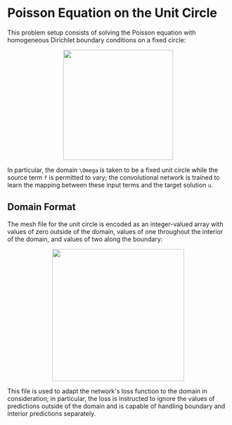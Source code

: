 # Poisson Equation on the Unit Circle
This problem setup consists of solving the Poisson equation with homogeneous Dirichlet boundary conditions on a fixed circle:

<p align="center">
  <img width="250" src="../figures/Poisson_Eq.png" style="margin: auto;">
</p>

In particular, the domain `\Omega` is taken to be a fixed unit circle while the source term `f` is permitted to vary; the convolutional network is trained to learn the mapping between these input terms and the target solution `u`.

## Domain Format
The mesh file for the unit circle is encoded as an integer-valued array with values of zero outside of the domain, values of one throughout the interior of the domain, and values of two along the boundary:

<p align="center">
  <img width="300" src="../figures/domain.png" style="margin: auto;">
</p>

This file is used to adapt the network's loss function to the domain in consideration; in particular, the loss is instructed to ignore the values of predictions outside of the domain and is capable of handling boundary and interior predictions separately.

